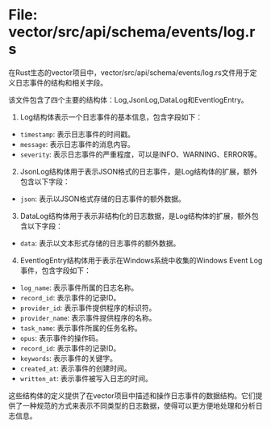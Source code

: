 # File: vector/src/api/schema/events/log.rs

在Rust生态的vector项目中，vector/src/api/schema/events/log.rs文件用于定义日志事件的结构和相关字段。

该文件包含了四个主要的结构体：Log,JsonLog,DataLog和EventlogEntry。

1. Log结构体表示一个日志事件的基本信息，包含字段如下：
- `timestamp`: 表示日志事件的时间戳。
- `message`: 表示日志事件的消息内容。
- `severity`: 表示日志事件的严重程度，可以是INFO、WARNING、ERROR等。

2. JsonLog结构体用于表示JSON格式的日志事件，是Log结构体的扩展，额外包含以下字段：
- `json`: 表示以JSON格式存储的日志事件的额外数据。

3. DataLog结构体用于表示非结构化的日志数据，是Log结构体的扩展，额外包含以下字段：
- `data`: 表示以文本形式存储的日志事件的额外数据。

4. EventlogEntry结构体用于表示在Windows系统中收集的Windows Event Log事件，包含字段如下：
- `log_name`: 表示事件所属的日志名称。
- `record_id`: 表示事件的记录ID。
- `provider_id`: 表示事件提供程序的标识符。
- `provider_name`: 表示事件提供程序的名称。
- `task_name`: 表示事件所属的任务名称。
- `opus`: 表示事件的操作码。
- `record_id`: 表示事件的记录ID。
- `keywords`: 表示事件的关键字。
- `created_at`: 表示事件的创建时间。
- `written_at`: 表示事件被写入日志的时间。

这些结构体的定义提供了在vector项目中描述和操作日志事件的数据结构。它们提供了一种规范的方式来表示不同类型的日志数据，使得可以更方便地处理和分析日志信息。

